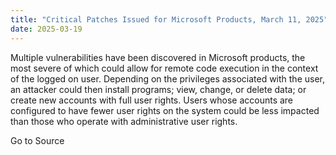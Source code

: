 ```yaml
---
title: "Critical Patches Issued for Microsoft Products, March 11, 2025"
date: 2025-03-19
---
```


Multiple vulnerabilities have been discovered in Microsoft products, the most severe of which could allow for remote code execution in the context of the logged on user. Depending on the privileges associated with the user, an attacker could then install programs; view, change, or delete data; or create new accounts with full user rights. Users whose accounts are configured to have fewer user rights on the system could be less impacted than those who operate with administrative user rights. 

Go to Source
